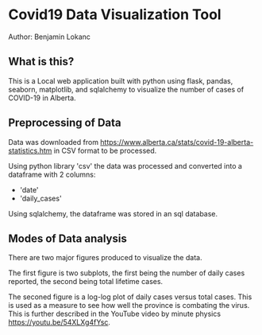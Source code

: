 # Covid19 Data Visualization Tool 
Author: Benjamin Lokanc
## What is this?

This is a Local web application built with python using flask, pandas, seaborn, matplotlib, and sqlalchemy to visualize the number of cases of COVID-19 in Alberta. 

## Preprocessing of Data

Data was downloaded from https://www.alberta.ca/stats/covid-19-alberta-statistics.htm in CSV format to be processed. 

Using python library 'csv' the data was processed and converted into a dataframe with 2 columns:
- 'date'
- 'daily_cases' 

Using sqlalchemy, the dataframe was stored in an sql database. 

## Modes of Data analysis 

There are two major figures produced to visualize the data.

The first figure is two subplots, the first being the number of daily cases reported, the second being total lifetime cases.

The seconed figure is a log-log plot of daily cases versus total cases. This is used as a measure to see how well the province is combating the virus. This is further described in the YouTube video by minute physics https://youtu.be/54XLXg4fYsc.
